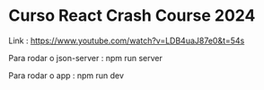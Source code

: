# Curso React Crash Course 2024

Link : https://www.youtube.com/watch?v=LDB4uaJ87e0&t=54s

Para rodar o json-server : npm run server

Para rodar o app : npm run dev
